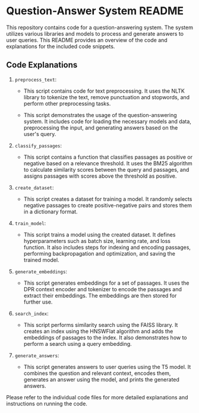 # Question-Answer System README

This repository contains code for a question-answering system. The system utilizes various libraries and models to process and generate answers to user queries. This README provides an overview of the code and explanations for the included code snippets.

## Code Explanations

1. `preprocess_text`:
   - This script contains code for text preprocessing. It uses the NLTK library to tokenize the text, remove punctuation and stopwords, and perform other preprocessing tasks.
 
   - This script demonstrates the usage of the question-answering system. It includes code for loading the necessary models and data, preprocessing the input, and generating answers based on the user's query.

3. `classify_passages`:
   - This script contains a function that classifies passages as positive or negative based on a relevance threshold. It uses the BM25 algorithm to calculate similarity scores between the query and passages, and assigns passages with scores above the threshold as positive.

4. `create_dataset`:
   - This script creates a dataset for training a model. It randomly selects negative passages to create positive-negative pairs and stores them in a dictionary format.

5. `train_model`:
   - This script trains a model using the created dataset. It defines hyperparameters such as batch size, learning rate, and loss function. It also includes steps for indexing and encoding passages, performing backpropagation and optimization, and saving the trained model.

6. `generate_embeddings`:
   - This script generates embeddings for a set of passages. It uses the DPR context encoder and tokenizer to encode the passages and extract their embeddings. The embeddings are then stored for further use.

7. `search_index`:
   - This script performs similarity search using the FAISS library. It creates an index using the HNSWFlat algorithm and adds the embeddings of passages to the index. It also demonstrates how to perform a search using a query embedding.

8. `generate_answers`:
   - This script generates answers to user queries using the T5 model. It combines the question and relevant context, encodes them, generates an answer using the model, and prints the generated answers.

Please refer to the individual code files for more detailed explanations and instructions on running the code.

